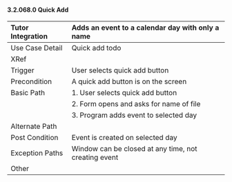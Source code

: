 #### 3.2.068.0 Quick Add

| Tutor Integration| Adds an event to a calendar day with only a name        |
|:--------------| :--------------|
|Use Case Detail  | Quick add   todo                                       |
|XRef           |                                                         |
|Trigger        | User selects quick add button                           |
|Precondition   | A quick add button is on the screen                     |
|Basic Path     | 1. User selects quick add button                        |
|               | 2. Form opens and asks for name of file                 |
|               | 3. Program adds event to selected day                   |
|Alternate Path |                                                         |
|Post Condition | Event is created on selected day                        |
|Exception Paths|Window can be closed at any time, not creating event     |
|Other          |                                                         |

